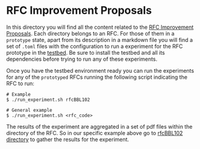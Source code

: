 # RFC Improvement Proposals
In this directory you will find all the content related to the [RFC Improvement Proposals](../README.md#Enhancement-RFCs). Each directory belongs to an RFC. For those of them in a `prototype` state, apart from its description in a markdown file you will find a set of `.toml` files with the configuration to run a experiment for the RFC prototype in the [testbed](../testbed). Be sure to install the testbed and all its dependencies before trying to run any of these experiments.

Once you have the testbed environment ready you can run the experiments for any of the `prototyped` RFCs running the following script indicating the RFC to run:
```
# Example
$ ./run_experiment.sh rfcBBL102

# General example
$ ./run_experiment.sh <rfc_code>
```

The results of the experiment are aggregated in a set of pdf files within the directory of the RFC. So in our specific example above go to [rfcBBL102 directory](./rfcBBL102) to gather the results for the experiment.
